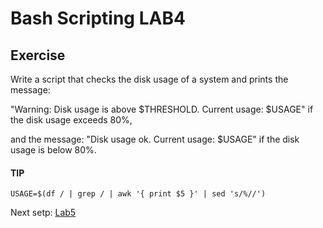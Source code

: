 # Bash Scripting LAB4

## Exercise

Write a script that checks the disk usage of a system and prints the message:

"Warning: Disk usage is above $THRESHOLD. Current usage: $USAGE" if the disk usage exceeds 80%,

and the message: "Disk usage ok. Current usage: $USAGE" if the disk usage is below 80%.


#### TIP
```
USAGE=$(df / | grep / | awk '{ print $5 }' | sed 's/%//')
```

Next setp: [Lab5](lab5.md)
